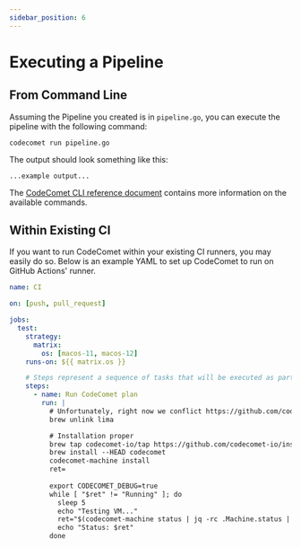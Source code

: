 ```yaml
---
sidebar_position: 6
---
```


# Executing a Pipeline

## From Command Line

Assuming the Pipeline you created is in `pipeline.go`, you can execute the pipeline with the following command:

```
codecomet run pipeline.go
```

The output should look something like this:
```
...example output...
```

The [CodeComet CLI reference document](/docs/reference/codecomet-cli) contains more information on the available commands.

## Within Existing CI

If you want to run CodeComet within your existing CI runners, you may easily do so. Below is an example YAML to set up CodeComet to run on GitHub Actions' runner.

```yaml
name: CI

on: [push, pull_request]

jobs:
  test:
    strategy:
      matrix:
        os: [macos-11, macos-12]
    runs-on: ${{ matrix.os }}

    # Steps represent a sequence of tasks that will be executed as part of the job
    steps:
      - name: Run CodeComet plan
        run: |
          # Unfortunately, right now we conflict https://github.com/codecomet-io/isovaline/issues/22
          brew unlink lima

          # Installation proper
          brew tap codecomet-io/tap https://github.com/codecomet-io/installers.git
          brew install --HEAD codecomet
          codecomet-machine install
          ret=
          
          export CODECOMET_DEBUG=true
          while [ "$ret" != "Running" ]; do
            sleep 5
            echo "Testing VM..."
            ret="$(codecomet-machine status | jq -rc .Machine.status || true)"
            echo "Status: $ret"
          done
```